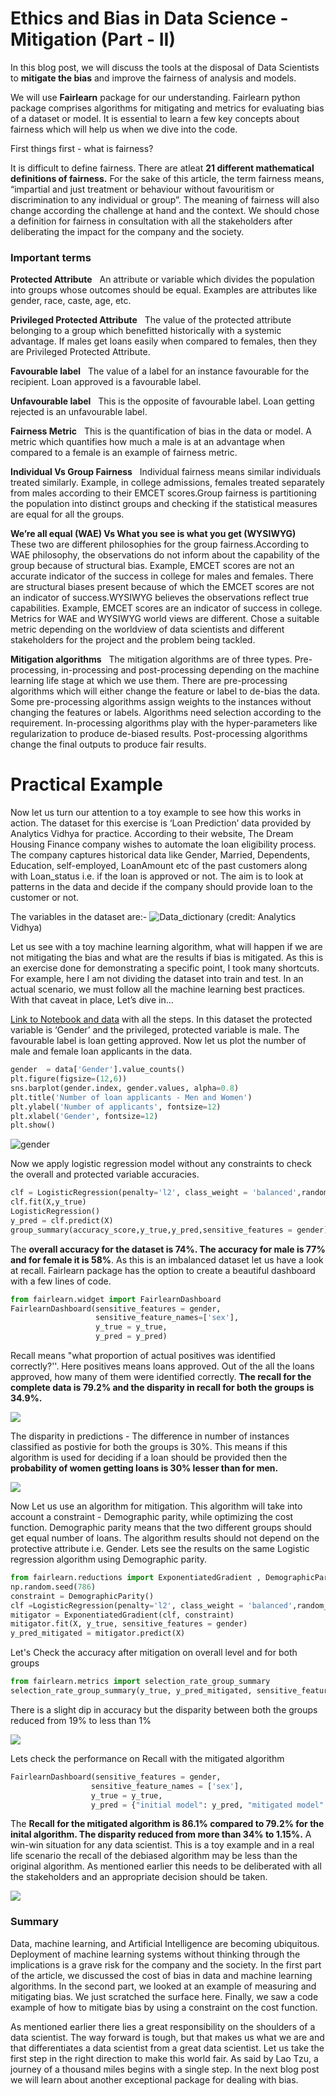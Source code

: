 # Ethics and Bias in Data Science - Mitigation (Part - II)

In this blog post, we will discuss the tools at the disposal of Data Scientists to **mitigate the bias** and improve the fairness of analysis and models.

We will use **Fairlearn** package for our understanding. Fairlearn python package comprises algorithms for mitigating and metrics for evaluating bias of a dataset or model. It is essential to learn a few key concepts about fairness which will help us when we dive into the code.

First things first - what is fairness?

It is difficult to define fairness. There are atleat **21 different mathematical definitions of fairness.** For the sake of this article, the term fairness means, “impartial and just treatment or behaviour without favouritism or discrimination to any individual or group”. The meaning of fairness will also change according the challenge at hand and the context.  We should chose a definition for fairness in consultation with all the stakeholders after deliberating the impact for the company and the society.

### Important terms 

**Protected Attribute**  &nbsp; An attribute or variable which divides the population into groups whose outcomes should be equal. Examples are attributes like gender, race, caste, age, etc.

**Privileged Protected Attribute** &nbsp;  The value of the protected attribute belonging to a group which benefitted historically with a systemic advantage. If males get loans easily when compared to females, then they are Privileged Protected Attribute.

**Favourable label** &nbsp;  The value of a label for an instance favourable for the recipient. Loan approved is a favourable label. 

**Unfavourable label** &nbsp;  This is the opposite of favourable label. Loan getting rejected is an unfavourable label.

**Fairness Metric**  &nbsp; This is the quantification of bias in the data or model. A metric which quantifies how much a male is at an advantage when compared to a female is an example of fairness metric.

**Individual Vs Group Fairness** &nbsp; Individual fairness means similar individuals treated similarly. Example, in college admissions, females treated separately from males according to their EMCET scores.Group fairness is partitioning the population into distinct groups and checking if the statistical measures are equal for all the groups. 

**We’re all equal (WAE) Vs What you see is what you get (WYSIWYG)** &nbsp;  These two are different philosophies for the group fairness.According to WAE philosophy, the observations do not inform about the capability of the group because of structural bias. Example, EMCET scores are not an accurate indicator of the success in college for males and females. There are structural biases present because of which the EMCET scores are not an indicator of success.WYSIWYG believes the observations reflect true capabilities. Example, EMCET scores are an indicator of success in college. Metrics for WAE and WYSIWYG world views are different.  Chose a suitable metric depending on the worldview of data scientists and different stakeholders for the project and the problem being tackled.

**Mitigation algorithms**   &nbsp;  The mitigation algorithms are of three types. Pre-processing, in-processing and post-processing depending on the machine learning life stage at which we use them. There are pre-processing algorithms which will either change the feature or label to de-bias the data. Some pre-processing algorithms assign weights to the instances without changing the features or labels. Algorithms need selection according to the requirement. In-processing algorithms play with the hyper-parameters like regularization to produce de-biased results. Post-processing algorithms change the final outputs to produce fair results.

# Practical Example

Now let us turn our attention to a toy example to see how this works in action. The dataset for this exercise is ‘Loan Prediction’ data provided by Analytics Vidhya for practice. According to their website, The Dream Housing Finance company wishes to automate the loan eligibility process. The company captures historical data like Gender, Married, Dependents, Education, self-employed, LoanAmount etc of the past customers along with Loan_status i.e. if the loan is approved or not. The aim is to look at patterns in the data and decide if the company should provide loan to the customer or not.

The variables in the dataset are:-
![Data_dictionary](/images/data_dictionary.png)
(credit: Analytics Vidhya)

Let us see with a toy machine learning algorithm, what will happen if we are not mitigating the bias and what are the results if bias is mitigated. As this is an exercise done for demonstrating a specific point, I took many shortcuts. For example, here I am not dividing the dataset into train and test. In an actual scenario, we must follow all the machine learning best practices. With that caveat in place, Let’s dive in…

[Link to Notebook and data](https://github.com/advaitha/bias_mitigation) with all the steps. In this dataset the protected variable is ‘Gender’ and the privileged, protected variable is male. The favourable label is loan getting approved. Now let us plot the number of male and female loan applicants in the data.

```python
gender  = data['Gender'].value_counts()
plt.figure(figsize=(12,6))
sns.barplot(gender.index, gender.values, alpha=0.8)
plt.title('Number of loan applicants - Men and Women')
plt.ylabel('Number of applicants', fontsize=12)
plt.xlabel('Gender', fontsize=12)
plt.show()
```

![gender](/images/gender.png)

Now we apply logistic regression model without any constraints to check the overall and protected variable accuracies.

```python
clf = LogisticRegression(penalty='l2', class_weight = 'balanced',random_state = 786)
clf.fit(X,y_true)
LogisticRegression()
y_pred = clf.predict(X)
group_summary(accuracy_score,y_true,y_pred,sensitive_features = gender)
```

The **overall accuracy for the dataset is 74%. The accuracy for male is 77% and for female it is 58%**. As this is an imbalanced dataset let us have a look at recall. Fairlearn package has the option to create a beautiful dashboard with a few lines of code.

```python
from fairlearn.widget import FairlearnDashboard
FairlearnDashboard(sensitive_features = gender,
                   sensitive_feature_names=['sex'],
                   y_true = y_true,
                   y_pred = y_pred)
```

Recall means "what proportion of actual positives was identified correctly?''. Here positives means loans approved. Out of the all the loans approved, how many of them were identified correctly. **The recall for the complete data is 79.2% and the disparity in recall for both the groups is 34.9%.**

![](/images/recall_before.png)

The disparity in predictions - The difference in number of instances classified as postivie for both the groups is 30%. This means if this algorithm is used for deciding if a loan should be provided then the **probability of women getting loans is 30% lesser than for men.**

![](/images/selection_ratepng.png)

Now Let us use an algorithm for mitigation. This algorithm will take into account a constraint - Demographic parity, while optimizing the cost function. Demographic parity means that the two different groups should get equal number of loans. The algorithm results should not depend on the protective attribute i.e. Gender. Lets see the results on the same Logistic regression algorithm using Demographic parity.

```python
from fairlearn.reductions import ExponentiatedGradient , DemographicParity
np.random.seed(786)
constraint = DemographicParity()
clf =LogisticRegression(penalty='l2', class_weight = 'balanced',random_state = 786)
mitigator = ExponentiatedGradient(clf, constraint)
mitigator.fit(X, y_true, sensitive_features = gender)
y_pred_mitigated = mitigator.predict(X)
```

Let's Check the accuracy after mitigation on overall level and for both groups

```python
from fairlearn.metrics import selection_rate_group_summary
selection_rate_group_summary(y_true, y_pred_mitigated, sensitive_features = gender)
```

There is a slight dip in accuracy but the disparity between both the groups reduced from 19% to less than 1%

![](/images/accuracy.png)

Lets check the performance on Recall with the mitigated algorithm

```python
FairlearnDashboard(sensitive_features = gender,
                  sensitive_feature_names = ['sex'],
                  y_true = y_true,
                  y_pred = {"initial model": y_pred, "mitigated model" : y_pred_mitigated})
```

The **Recall for the mitigated algorithm is 86.1% compared to 79.2% for the inital algorithm. The disparity reduced from more than 34% to 1.15%.** A win-win situation for any data scientist. This is a toy example and in a real life scenario the recall of the debiased algorithm may be less than the original algorithm. As mentioned earlier this needs to be deliberated with all the stakeholders and an appropriate decision should be taken.

![](/images/final_results.png)

### Summary

Data, machine learning, and Artificial Intelligence are becoming ubiquitous.  Deployment of machine learning systems without thinking through the implications is a grave risk for the company and the society. In the first part of the article, we discussed the cost of bias in data and machine learning algorithms. In the second part, we looked at an example of measuring and mitigating bias. We just scratched the surface here. Finally, we saw a code example of how to mitigate bias by using a constraint on the cost function. 

As mentioned earlier there lies a great responsibility on the shoulders of a data scientist. The way forward is tough, but that makes us what we are and that differentiates a data scientist from a great data scientist. Let us take the first step in the right direction to make this world fair. As said by Lao Tzu, a journey of a thousand miles begins with a single step. In the next blog post we will learn about another exceptional package for dealing with bias.

